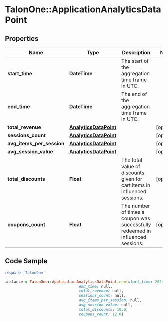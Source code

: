 # TalonOne::ApplicationAnalyticsDataPoint

## Properties

Name | Type | Description | Notes
------------ | ------------- | ------------- | -------------
**start_time** | **DateTime** | The start of the aggregation time frame in UTC. | 
**end_time** | **DateTime** | The end of the aggregation time frame in UTC. | 
**total_revenue** | [**AnalyticsDataPoint**](AnalyticsDataPoint.md) |  | [optional] 
**sessions_count** | [**AnalyticsDataPoint**](AnalyticsDataPoint.md) |  | [optional] 
**avg_items_per_session** | [**AnalyticsDataPoint**](AnalyticsDataPoint.md) |  | [optional] 
**avg_session_value** | [**AnalyticsDataPoint**](AnalyticsDataPoint.md) |  | [optional] 
**total_discounts** | **Float** | The total value of discounts given for cart items in influenced sessions. | [optional] 
**coupons_count** | **Float** | The number of times a coupon was successfully redeemed in influenced sessions. | [optional] 

## Code Sample

```ruby
require 'TalonOne'

instance = TalonOne::ApplicationAnalyticsDataPoint.new(start_time: 2024-02-01T00:00Z,
                                 end_time: null,
                                 total_revenue: null,
                                 sessions_count: null,
                                 avg_items_per_session: null,
                                 avg_session_value: null,
                                 total_discounts: 10.0,
                                 coupons_count: 12.0)
```


